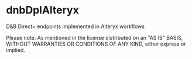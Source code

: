 # dnbDplAlteryx
D&amp;B Direct+ endpoints implemented in Alteryx workflows

Please note: As mentioned in the license distributed on an "AS IS" BASIS, WITHOUT WARRANTIES OR CONDITIONS OF ANY KIND, either express or implied.
